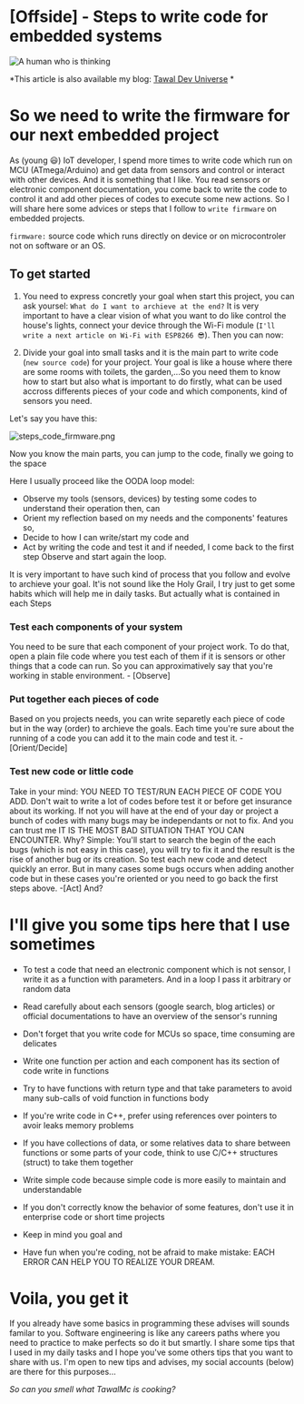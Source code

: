 # [Offside] - Steps to write code for embedded systems

![A human who is thinking](https://i.pinimg.com/564x/31/01/b1/3101b17c829563c2cedfaf19bd78ea77.jpg)

*This article is also available my blog:  [Tawal Dev Universe](https://tawaldevuniverse.vercel.app/) *

# So we need to write the firmware for our next embedded project

As (young 😃) IoT developer, I spend more times to write code which run on MCU (ATmega/Arduino) and get data from sensors
and control or interact with other devices. And it is something that I like. You read sensors or electronic component
documentation, you come back to write the code to control it and add other pieces of codes to execute some new actions.
So I will share here some advices or steps that I follow to `write firmware` on embedded projects.

`firmware:` source code which runs directly on device or on microcontroler not on software or an OS.

## To get started

1. You need to express concretly your goal when start this project, you can ask yoursel: `What do I want to archieve at the end?`
It is very important to have a clear vision of what you want to do like control the house's lights, connect
your device through the Wi-Fi module (`I'll write a next article on Wi-Fi with ESP8266 😎`).
Then you can now:

2. Divide your goal into small tasks and it is the main part to write code (`new source code`) for your project.
Your goal is like a house where there are some rooms with toilets, the garden,...So you need them to know how to start but also what 
is important to do firstly, what can be used accross differents pieces of your code and 
which components, kind of sensors you need.

Let's say you have this:

![steps_code_firmware.png](https://cdn.hashnode.com/res/hashnode/image/upload/v1627683234569/1Oid7xm7s.png)

Now you know the main parts, you can jump to the code, finally we going to the space

Here I usually proceed like the OODA loop model:


- Observe my tools (sensors, devices) by testing some codes to understand their operation then,
can 
- Orient my reflection based on my needs and the components' features so,
- Decide to how I can write/start my code and
- Act by writing the code and test it and if needed, I come back to the first step Observe and start again the loop.

It is very important to have such kind of process that you follow and evolve to archieve your goal. It'is not sound like the Holy Grail, I try just to get some habits which will help me in daily tasks.
But actually what is contained in each Steps


### Test each components of your system

You need to be sure that each component of your project work. To do that, open a plain file code where you test each of them if it is sensors or other things that a code can run. So you can approximatively say that you're working in stable environment. - [Observe]


### Put together each pieces of code

Based on you projects needs, you can write separetly each piece of code but in the way (order) to archieve the goals. Each time you're sure about the running of a code you can add it to the main code and test it. - [Orient/Decide]


### Test new code or little code

Take in your mind: YOU NEED TO TEST/RUN EACH PIECE OF CODE YOU ADD. Don't wait to write a lot of codes before test it or before get insurance about its working. If not you will have at the end of your day or project a bunch of codes with many bugs may be independants or not to fix. And you can trust me IT IS THE MOST BAD SITUATION THAT YOU CAN ENCOUNTER. Why? Simple: You'll start to search the begin of the each bugs (which is not easy in this case), you will try to fix it and the result is the rise of another bug or its creation. So test each new code and detect quickly an error. But in many cases some bugs occurs when adding another code but in these cases you're oriented or you need to go back the first steps above. -[Act]
And?

# I'll give you some tips here that I use sometimes

- To test a code that need an electronic component which is not sensor, I write it as a function with parameters. And in a loop I pass it arbitrary or random data

- Read carefully about each sensors (google search, blog articles) or official documentations to have an overview of the sensor's running

- Don't forget that you write code for MCUs so space, time consuming are delicates

- Write one function per action and each component has its section of code write in functions

- Try to have functions with return type and that take parameters to avoid many sub-calls of void function in functions body

- If you're write code in C++, prefer using references over pointers to avoir leaks memory problems

- If you have collections of data, or some relatives data to share between functions or some parts of your code, think to use C/C++ structures (struct) to take them together

- Write simple code because simple code is more easily to maintain and understandable

- If you don't correctly know the behavior of some features, don't use it in enterprise code or short time projects

- Keep in mind you goal and

- Have fun when you're coding, not be afraid to make mistake: EACH ERROR CAN HELP YOU TO REALIZE YOUR DREAM.

# Voila, you get it

If you already have some basics in programming these advises will sounds familar to you. Software engineering is like any careers paths where you need to practice to make perfects so do it but smartly. I share some tips that I used in my daily tasks and I hope you've some others tips that you want to share with us. I'm open to new tips and advises, my social accounts (below) are there for this purposes...

*So can you smell what TawalMc is cooking?*
